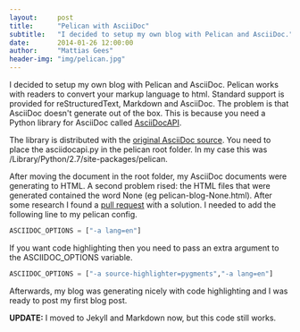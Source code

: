 ```yaml
---
layout:     post
title:      "Pelican with AsciiDoc"
subtitle:   "I decided to setup my own blog with Pelican and AsciiDoc."
date:       2014-01-26 12:00:00
author:     "Mattias Gees"
header-img: "img/pelican.jpg"
---
```


I decided to setup my own blog with Pelican and AsciiDoc. Pelican works with readers to convert your markup language to html. Standard support is provided for reStructuredText, Markdown and AsciiDoc. The problem is that AsciiDoc doesn't generate out of the box. This is because you need a Python library for AsciiDoc called [AsciiDocAPI](http://www.methods.co.nz/asciidoc/asciidocapi.html).

The library is distributed with the [original AsciiDoc source](http://sourceforge.net/projects/asciidoc/). You need to place the asciidocapi.py in the pelican root folder. In my case this was /Library/Python/2.7/site-packages/pelican.

After moving the document in the root folder, my AsciiDoc documents were generating to HTML. A second problem rised: the HTML files that were generated contained the word None (eg pelican-blog-None.html). After some research I found a [pull request](http://sourceforge.net/projects/asciidoc/) with a solution. I needed to add the following line to my pelican config.

```python
ASCIIDOC_OPTIONS = ["-a lang=en"]
```

If you want code highlighting then you need to pass an extra argument to the ASCIIDOC_OPTIONS variable.

```python
ASCIIDOC_OPTIONS = ["-a source-highlighter=pygments","-a lang=en"]
```

Afterwards, my blog was generating nicely with code highlighting and I was ready to post my first blog post.


**UPDATE:** I moved to Jekyll and Markdown now, but this code still works.
